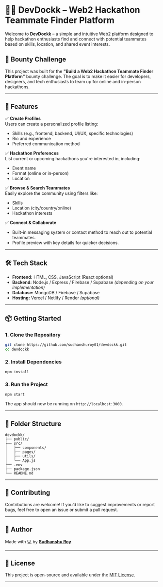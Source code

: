 

# 🧑‍💻 DevDockk – Web2 Hackathon Teammate Finder Platform

Welcome to **DevDockk** – a simple and intuitive Web2 platform designed to help hackathon enthusiasts find and connect with potential teammates based on skills, location, and shared event interests.

## 🚀 Bounty Challenge

This project was built for the **"Build a Web2 Hackathon Teammate Finder Platform"** bounty challenge. The goal is to make it easier for developers, designers, and tech enthusiasts to team up for online and in-person hackathons.

---

## 🌟 Features

✅ **Create Profiles**  
Users can create a personalized profile listing:
- Skills (e.g., frontend, backend, UI/UX, specific technologies)
- Bio and experience
- Preferred communication method

✅ **Hackathon Preferences**  
List current or upcoming hackathons you're interested in, including:
- Event name
- Format (online or in-person)
- Location

✅ **Browse & Search Teammates**  
Easily explore the community using filters like:
- Skills
- Location (city/country/online)
- Hackathon interests

✅ **Connect & Collaborate**  
- Built-in messaging system or contact method to reach out to potential teammates.
- Profile preview with key details for quicker decisions.

---

## 🛠 Tech Stack

- **Frontend:** HTML, CSS, JavaScript (React optional)
- **Backend:** Node.js / Express / Firebase / Supabase *(depending on your implementation)*
- **Database:** MongoDB / Firebase / Supabase
- **Hosting:** Vercel / Netlify / Render *(optional)*

---

## 📦 Getting Started

### 1. Clone the Repository

```bash
git clone https://github.com/sudhanshuroy01/devdockk.git
cd devdockk
```

### 2. Install Dependencies

```bash
npm install
```

### 3. Run the Project

```bash
npm start
```

The app should now be running on `http://localhost:3000`.

---

## 📂 Folder Structure

```
devdockk/
├── public/
├── src/
│   ├── components/
│   ├── pages/
│   ├── utils/
│   └── App.js
├── .env
├── package.json
└── README.md
```

---

## 🤝 Contributing

Contributions are welcome! If you’d like to suggest improvements or report bugs, feel free to open an issue or submit a pull request.

---

## 👤 Author

Made with 💻 by **[Sudhanshu Roy](https://github.com/sudhanshuroy01)**

---

## 📃 License

This project is open-source and available under the [MIT License](LICENSE).

---

